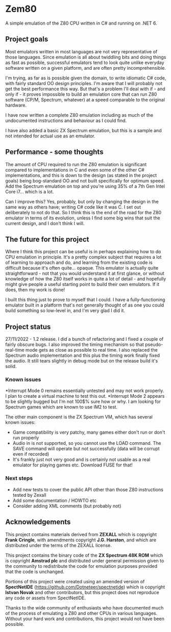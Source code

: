 # Zem80

A simple emulation of the Z80 CPU written in C# and running on .NET 6. 

## Project goals

Most emulators written in most languages are not very representative of those languages. Since emulation is all about twiddling bits and doing things as fast as possible, successful emulators tend to look quite unlike everyday software written on a given platform, and are often pretty incomprehensible. 

I'm trying, as far as is possible given the domain, to write idiomatic C# code, with fairly standard OO design principles. I'm aware that I will probably not get the best performance this way. But that's a problem I'll deal with if - and only if - it proves impossible to build an emulation core that can run Z80 software (CP/M, Spectrum, whatever) at a speed comparable to the original hardware.  

I have now written a complete Z80 emulation including as much of the undocumented instructions and behaviour as I could find.

I have also added a basic ZX Spectrum emulation, but this is a sample and not intended for actual use as an emulator.

## Performance - some thoughts
The amount of CPU required to run the Z80 emulation is significant compared to implementations in C and even some of the other C# implementations, and this is down to the design (as stated in the project goals) being bog-standard OO and not built specifically for optimum speed. Add the Spectrum emulation on top and you're using 35% of a 7th Gen Intel Core i7... which is a lot. 

Can I improve this? Yes, probably, but only by changing the design in the same way as others have; writing C# code like it was C. I set out deliberately to not do that. So I think this is the end of the road for the Z80 emulator in terms of its evolution, unless I find some big wins that suit the current design, and I don't think I will.

## The future for this project
Where I think this project can be useful is in perhaps explaining how to do CPU emulation in principle. It's a pretty complex subject that requires a lot of learning to approach and do, and learning from the existing code is difficult because it's often quite... opaque. This emulator is actually quite straightforward - not that you would understand it at first glance, or without knowledge of how the Z80 itself works in quite a lot of detail - and hopefully might give people a useful starting point to build their own emulators. If it does, then my work is done!

I built this thing just to prove to myself that I could. I have a fully-functioning emulator built in a platform that's not generally thought of as one you could build something so low-level in, and I'm very glad I did it.

## Project status
27/11/2022 - 1.2 release. I did a bunch of refactoring and I fixed a couple of fairly obscure bugs. I also improved the timing mechanism so that pseudo-real-time mode gets as close as possible to real time. I also replaced the Spectrum audio implementation and this plus the timing work finally fixed the audio. It still tears slightly in debug mode but on the release build it's solid. 

### Known issues ###

*Interrupt Mode 0 remains essentially untested and may not work properly. I plan to create a virtual machine to test this out. 
*Interrupt Mode 2 appears to be slightly bugged but I'm not 100$% sure how or why. I am looking for Spectrum games which are known to use IM2 to test. 

The other main component is the ZX Spectrum VM, which has several known issues:

* Game compatibility is very patchy, many games either don't run or don't run properly
* Audio in is not supported, so you cannot use the LOAD command. The SAVE command will operate but not successfully (data will be corrupt even if recorded)
* It's frankly just not very good and is certainly not usable as a real emulator for playing games etc. Download FUSE for that!

### Next steps ###

* Add new tests to cover the public API other than those Z80 instructions tested by Zexall
* Add some documentation / HOWTO etc
* Consider adding XML comments (but probably not)

## Acknowledgements ##

This project contains materials derived from **ZEXALL** which is copyright **Frank Cringle**, with amendments copyright **J.G. Harston**, and which are distributed under the terms of the ZEXALL license. 

This project contains the binary code of the **ZX Spectrum 48K ROM** which is copyright **Amstrad plc** and distributed under general permission given to the community to redistribute the code for emulation purposes provided that the code is unchanged. 

Portions of this project were created using an amended version of **SpectNetIDE** (https://github.com/Dotneteer/spectnetide) which is copyright **Istvan Novak** and other contributors, but this project does not reproduce any code or assets from SpectNetIDE.

Thanks to the wide community of enthusiasts who have documented much of the process of emulating a Z80 and other CPUs in various languages. Without your hard work and contributions, this project would not have been possible. 

